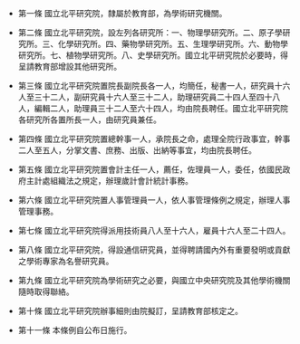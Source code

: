 * 第一條 國立北平研究院，隸屬於教育部，為學術研究機關。

* 第二條 國立北平研究院，設左列各研究所：一、物理學研究所。二、原子學研究所。三、化學研究所。四、藥物學研究所。五、生理學研究所。六、動物學研究所。七、植物學研究所。八、史學研究所。國立北平研究院於必要時，得呈請教育部增設其他研究所。

* 第三條 國立北平研究院置院長副院長各一人，均簡任，秘書一人，研究員十六人至三十二人，副研究員十六人至三十二人，助理研究員二十四人至四十八人，編輯二人，助理員三十二人至六十四人，均由院長聘任。國立北平研究院各研究所各置所長一人，由研究員兼任。

* 第四條 國立北平研究院置總幹事一人，承院長之命，處理全院行政事宜，幹事二人至五人，分掌文書、庶務、出版、出納等事宜，均由院長聘任。

* 第五條 國立北平研究院置會計主任一人，薦任，佐理員一人，委任，依國民政府主計處組織法之規定，辦理歲計會計統計事務。

* 第六條 國立北平研究院置人事管理員一人，依人事管理條例之規定，辦理人事管理事務。

* 第七條 國立北平研究院得派用技術員八人至十六人，雇員十六人至二十四人。

* 第八條 國立北平研究院，得設通信研究員，並得聘請國內外有重要發明或貢獻之學術專家為名譽研究員。

* 第九條 國立北平研究院為學術研究之必要，與國立中央研究院及其他學術機關隨時取得聯絡。

* 第十條 國立北平研究院辦事細則由院擬訂，呈請教育部核定之。

* 第十一條 本條例自公布日施行。


